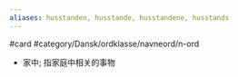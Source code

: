 ```yaml
---
aliases: husstanden, husstande, husstandene, husstands
---
```

#card #category/Dansk/ordklasse/navneord/n-ord 

- 家中; 指家庭中相关的事物